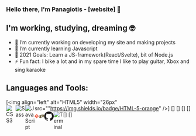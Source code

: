 ### Hello there, I'm Panagiotis - [website] 👋

## I'm working, studying, dreaming 🤓

<!--
**PanuGr/PanuGr** is a ✨ _special_ ✨ repository because its `README.md` (this file) appears on your GitHub profile.-->

- 🔭 I’m currently working on developing my site and making projects 
- 🌱 I’m currently learning Javascript
- 🥅 2021 Goals: Learn a JS-framework(React/Svelte), bit of Node.js
- ⚡ Fun fact: I bike a lot and in my spare time I like to play guitar, Xbox and sing karaoke

## Languages and Tools:

[<img align="left" alt="HTML5" width="26px" src=""https://img.shields.io/badge/HTML-5-orange" />]
[<img align="left" alt="CSS3" width="26px" src="https://img.shields.io/badge/CSS-3-blue" />]
[<img align="left" alt="Sass" width="26px" src="https://img.shields.io/badge/Sass-Scss-pink" />]
[<img align="left" alt="JavaScript" width="26px" src="https://img.shields.io/badge/Javascript-ES9-yellow"/>]
[<img align="left" alt="Git" width="26px" src="https://raw.githubusercontent.com/github/explore/80688e429a7d4ef2fca1e82350fe8e3517d3494d/topics/git/git.png" />]
[<img align="left" alt="GitHub" width="26px" src="https://raw.githubusercontent.com/github/explore/78df643247d429f6cc873026c0622819ad797942/topics/github/github.png" />]
[<img align="left" alt="Terminal" width="26px" src="https://img.shields.io/badge/Terminal-Bash-black" />]

<br />

